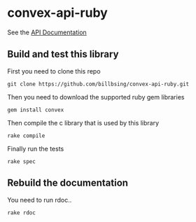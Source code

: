 # convex-api-ruby

See the [API Documentation](https://billbsing.github.io/convex-api-ruby)


## Build and test this library

First you need to clone this repo

    git clone https://github.com/billbsing/convex-api-ruby.git

Then you need to download the supported ruby gem libraries

    gem install convex

Then compile the c library that is used by this library

    rake compile

Finally run the tests

    rake spec

## Rebuild the documentation

You need to run rdoc..

    rake rdoc


